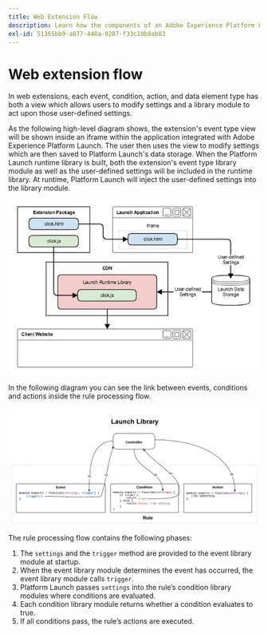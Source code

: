 ```yaml
---
title: Web Extension Flow
description: Learn how the components of an Adobe Experience Platform Launch web extension interact with each other at runtime.
exl-id: 51365bb9-a877-448a-9287-f33c19b8ab83
---
```

# Web extension flow

In web extensions, each event, condition, action, and data element type has both a view which allows users to modify settings and a library module to act upon those user-defined settings.

As the following high-level diagram shows, the extension's event type view will be shown inside an iframe within the application integrated with Adobe Experience Platform Launch. The user then uses the view to modify settings which are then saved to Platform Launch's data storage. When the Platform Launch runtime library is built, both the extension's event type library module as well as the user-defined settings will be included in the runtime library. At runtime, Platform Launch will inject the user-defined settings into the library module.

![extension flow diagram](../images/flow/web/extension-flow.png)

In the following diagram you can see the link between events, conditions and actions inside the rule processing flow.

![rule processing flow diagram](../images/flow/web/rule-processing-flow.png)

The rule processing flow contains the following phases:

1. The `settings` and the `trigger` method are provided to the event library module at startup.
1. When the event library module determines the event has occurred, the event library module calls `trigger`.
1. Platform Launch passes `settings` into the rule’s condition library modules where conditions are evaluated.
1. Each condition library module returns whether a condition evaluates to true.
1. If all conditions pass, the rule’s actions are executed.
